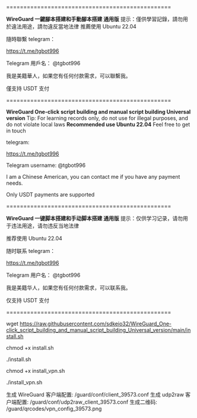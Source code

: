 ================================================

**WireGuard 一鍵腳本搭建和手動腳本搭建 通用版**
提示：僅供學習記錄，請勿用於違法用途，請勿違反當地法律
推薦使用 Ubuntu 22.04

隨時聯繫
telegram：

https://t.me/tgbot996

Telegram 用戶名： @tgbot996

我是美籍華人，如果您有任何付款需求，可以聯繫我。

僅支持 USDT 支付

================================================

**WireGuard One-click script building and manual script building Universal version** 
Tip: For learning records only, do not use for illegal purposes, and do not violate local laws
**Recommended use Ubuntu 22.04** 
Feel free to get in touch

telegram:

https://t.me/tgbot996

Telegram username: @tgbot996

I am a Chinese American, you can contact me if you have any payment needs.

Only USDT payments are supported

================================================

**WireGuard 一键脚本搭建和手动脚本搭建 通用版**
提示：仅供学习记录，请勿用于违法用途，请勿违反当地法律


推荐使用 Ubuntu 22.04

随时联系
telegram：

https://t.me/tgbot996

Telegram 用户名： @tgbot996

我是美籍华人，如果您有任何付款需求，可以联系我。

仅支持 USDT 支付

================================================

wget https://raw.githubusercontent.com/sdkeio32/WireGuard_One-click_script_building_and_manual_script_building_Universal_version/main/install.sh

chmod +x install.sh

./install.sh

chmod +x install_vpn.sh

./install_vpn.sh

生成 WireGuard 客户端配置: /guard/conf/client_39573.conf
生成 udp2raw 客户端配置: /guard/conf/udp2raw_client_39573.conf
生成二维码: /guard/qrcodes/vpn_config_39573.png
